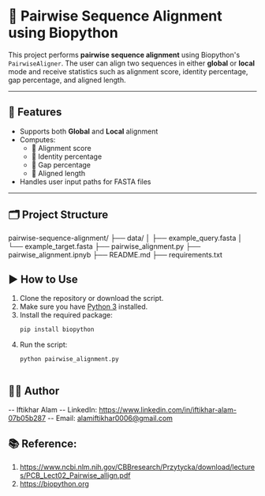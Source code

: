 # 🧬 Pairwise Sequence Alignment using Biopython

This project performs **pairwise sequence alignment** using Biopython's `PairwiseAligner`. The user can align two sequences in either **global** or **local** mode and receive statistics such as alignment score, identity percentage, gap percentage, and aligned length.

---

## 📌 Features

- Supports both **Global** and **Local** alignment
- Computes:
  - 🔹 Alignment score
  - 🔹 Identity percentage
  - 🔹 Gap percentage
  - 🔹 Aligned length
- Handles user input paths for FASTA files


---

## 🗂️ Project Structure
pairwise-sequence-alignment/
├── data/
│ ├── example_query.fasta
│ └── example_target.fasta
├── pairwise_alignment.py
├── pairwise_alignment.ipnyb
├── README.md
├── requirements.txt

## ▶️ How to Use

1. Clone the repository or download the script.
2. Make sure you have [Python 3](https://www.python.org/) installed.
3. Install the required package:
   ```bash
   pip install biopython
4. Run the script:
   ```bash
   python pairwise_alignment.py



## 👨‍💻 Author
-- Iftikhar Alam
-- LinkedIn: https://www.linkedin.com/in/iftikhar-alam-07b05b287
-- Email: alamiftikhar0006@gmail.com

## 📚 Reference:
1. https://www.ncbi.nlm.nih.gov/CBBresearch/Przytycka/download/lectures/PCB_Lect02_Pairwise_allign.pdf
2. https://biopython.org






